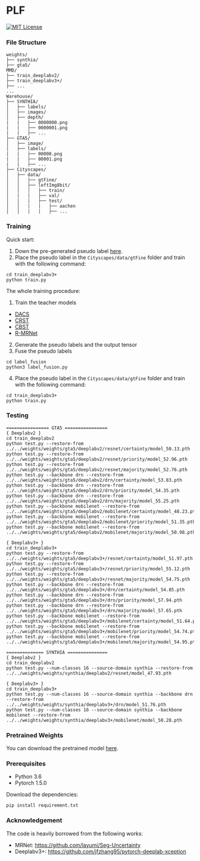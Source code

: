 # PLF

[![MIT License](https://img.shields.io/badge/license-MIT-blue.svg)](LICENSE.md)

### File Structure
```
weights/
├── synthia/
├── gta5/
MMD/
├── train_deeplabv2/
├── train_deeplabv3+/
├── ...
...
Warehouse/
├── SYNTHIA/
│   ├── labels/
│   ├── images/
│   ├── depth/
|   |   ├── 0000000.png
|   |   ├── 0000001.png
|   |   ├── ...
├── GTA5/
│   ├── image/
│   ├── labels/
|   |   ├── 00000.png
|   |   ├── 00001.png
|   |   ├── ...
├── Cityscapes/
│   ├── data/
│   │   ├── gtFine/
│   │   ├── leftImg8bit/
│   │   │   ├── train/
│   |   |   ├── val/
│   |   |   ├── test/
│   │   |   |   ├── aachen
│   │   |   |   ├── ...
```
### Training
Quick start:
1. Down the pre-generated pseudo label [here](https://drive.google.com/drive/folders/1OwoHsM4pV1aQLrhm9cH7EV3286o4KXuN?usp=sharing).
2. Place the pseudo label in the `Cityscapes/data/gtFine` folder and train with the following command:
```
cd train_deeplabv3+
python train.py 
```

The whole training procedure:
1. Train the teacher models
  - [DACS](https://github.com/vikolss/DACS)
  - [CRST](https://github.com/yzou2/CRST)
  - [CBST](https://github.com/yzou2/CBST)
  - [R-MRNet](https://github.com/layumi/Seg-Uncertainty)
2. Generate the pseudo labels and the output tensor
3. Fuse the pseudo labels
```
cd label_fusion
python3 label_fusion.py
```
4. Place the pseudo label in the `Cityscapes/data/gtFine` folder and train with the following command:
```
cd train_deeplabv3+
python train.py 
```


### Testing
```
================ GTA5 ================
{ Deeplabv2 }
cd train_deeplabv2
python test.py --restore-from ../../weights/weights/gta5/deeplabv2/resnet/certainty/model_50.13.pth
python test.py --restore-from ../../weights/weights/gta5/deeplabv2/resnet/priority/model_52.96.pth
python test.py --restore-from ../../weights/weights/gta5/deeplabv2/resnet/majority/model_52.76.pth
python test.py --backbone drn --restore-from ../../weights/weights/gta5/deeplabv2/drn/certainty/model_53.83.pth
python test.py --backbone drn --restore-from ../../weights/weights/gta5/deeplabv2/drn/priority/model_54.35.pth
python test.py --backbone drn --restore-from ../../weights/weights/gta5/deeplabv2/drn/majority/model_55.25.pth
python test.py --backbone mobilenet --restore-from ../../weights/weights/gta5/deeplabv2/mobilenet/certainty/model_48.23.pth
python test.py --backbone mobilenet --restore-from ../../weights/weights/gta5/deeplabv2/mobilenet/priority/model_51.35.pth
python test.py --backbone mobilenet --restore-from ../../weights/weights/gta5/deeplabv2/mobilenet/majority/model_50.98.pth

{ Deeplabv3+ }
cd train_deeplabv3+
python test.py --restore-from ../../weights/weights/gta5/deeplabv3+/resnet/certainty/model_51.97.pth
python test.py --restore-from ../../weights/weights/gta5/deeplabv3+/resnet/priority/model_55.12.pth
python test.py --restore-from ../../weights/weights/gta5/deeplabv3+/resnet/majority/model_54.75.pth
python test.py --backbone drn --restore-from ../../weights/weights/gta5/deeplabv3+/drn/certainty/model_54.85.pth
python test.py --backbone drn --restore-from ../../weights/weights/gta5/deeplabv3+/drn/priority/model_57.94.pth
python test.py --backbone drn --restore-from ../../weights/weights/gta5/deeplabv3+/drn/majority/model_57.65.pth
python test.py --backbone mobilenet --restore-from ../../weights/weights/gta5/deeplabv3+/mobilenet/certainty/model_51.64.pth
python test.py --backbone mobilenet --restore-from ../../weights/weights/gta5/deeplabv3+/mobilenet/priority/model_54.74.pth
python test.py --backbone mobilenet --restore-from ../../weights/weights/gta5/deeplabv3+/mobilenet/majority/model_54.95.pth

============== SYNTHIA ===============
{ Deeplabv2 }
cd train_deeplabv2
python test.py --num-classes 16 --source-domain synthia --restore-from ../../weights/weights/synthia/deeplabv2/resnet/model_47.93.pth

{ Deeplabv3+ }
cd train_deeplabv3+
python test.py --num-classes 16 --source-domain synthia --backbone drn --restore-from ../../weights/weights/synthia/deeplabv3+/drn/model_51.76.pth
python test.py --num-classes 16 --source-domain synthia --backbone mobilenet --restore-from ../../weights/weights/synthia/deeplabv3+/mobilenet/model_50.28.pth
```

### Pretrained Weights
You can download the pretrained model [here](https://drive.google.com/drive/folders/1OwoHsM4pV1aQLrhm9cH7EV3286o4KXuN?usp=sharing).

### Prerequisites
- Python 3.6
- Pytorch 1.5.0

Download the dependencies:
```
pip install requirement.txt
```

### Acknowledgement
The code is heavily borrowed from the following works:
- MRNet: https://github.com/layumi/Seg-Uncertainty
- Deeplabv3+: https://github.com/jfzhang95/pytorch-deeplab-xception
